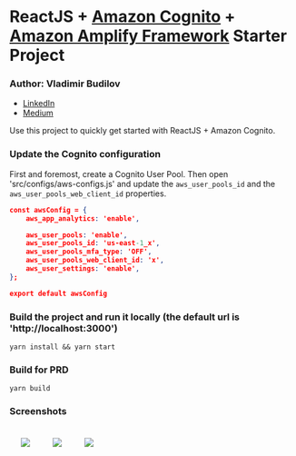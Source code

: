 ReactJS + [Amazon Cognito](https://aws.amazon.com/cognito/) + [Amazon Amplify Framework](https://aws-amplify.github.io/docs/js/start) Starter Project
===================================================

### Author: Vladimir Budilov
* [LinkedIn](https://www.linkedin.com/in/vbudilov/)
* [Medium](https://medium.com/@budilov)

Use this project to quickly get started with ReactJS + Amazon Cognito.

### Update the Cognito configuration
First and foremost, create a Cognito User Pool. Then open 'src/configs/aws-configs.js' and update the `aws_user_pools_id` and the `aws_user_pools_web_client_id` properties.
 
```json
const awsConfig = {
    aws_app_analytics: 'enable',

    aws_user_pools: 'enable',
    aws_user_pools_id: 'us-east-1_x',
    aws_user_pools_mfa_type: 'OFF',
    aws_user_pools_web_client_id: 'x',
    aws_user_settings: 'enable',
};

export default awsConfig
```

### Build the project and run it locally (the default url is 'http://localhost:3000')

```yarn install && yarn start```

### Build for PRD

```yarn build```

### Screenshots

<img src="public/img/homepage.png"
     style="float: left; margin: 20px;" />

<img src="public/img/login.png"
     style="float: left; margin: 20px;" />

<img src="public/img/password-reset.png"
     style="float: left; margin: 20px;" />
